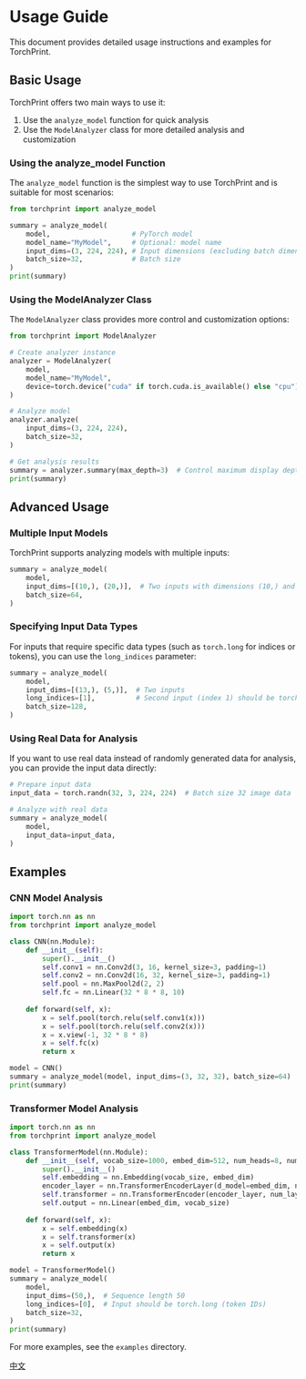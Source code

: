 # Usage Guide

This document provides detailed usage instructions and examples for TorchPrint.

## Basic Usage

TorchPrint offers two main ways to use it:

1. Use the `analyze_model` function for quick analysis
2. Use the `ModelAnalyzer` class for more detailed analysis and customization

### Using the analyze_model Function

The `analyze_model` function is the simplest way to use TorchPrint and is suitable for most scenarios:

```python
from torchprint import analyze_model

summary = analyze_model(
    model,                    # PyTorch model
    model_name="MyModel",     # Optional: model name
    input_dims=(3, 224, 224), # Input dimensions (excluding batch dimension)
    batch_size=32,            # Batch size
)
print(summary)
```

### Using the ModelAnalyzer Class

The `ModelAnalyzer` class provides more control and customization options:

```python
from torchprint import ModelAnalyzer

# Create analyzer instance
analyzer = ModelAnalyzer(
    model,
    model_name="MyModel",
    device=torch.device("cuda" if torch.cuda.is_available() else "cpu"),
)

# Analyze model
analyzer.analyze(
    input_dims=(3, 224, 224),
    batch_size=32,
)

# Get analysis results
summary = analyzer.summary(max_depth=3)  # Control maximum display depth
print(summary)
```

## Advanced Usage

### Multiple Input Models

TorchPrint supports analyzing models with multiple inputs:

```python
summary = analyze_model(
    model,
    input_dims=[(10,), (20,)],  # Two inputs with dimensions (10,) and (20,)
    batch_size=64,
)
```

### Specifying Input Data Types

For inputs that require specific data types (such as `torch.long` for indices or tokens), you can use the `long_indices` parameter:

```python
summary = analyze_model(
    model,
    input_dims=[(13,), (5,)],  # Two inputs
    long_indices=[1],          # Second input (index 1) should be torch.long
    batch_size=128,
)
```

### Using Real Data for Analysis

If you want to use real data instead of randomly generated data for analysis, you can provide the input data directly:

```python
# Prepare input data
input_data = torch.randn(32, 3, 224, 224)  # Batch size 32 image data

# Analyze with real data
summary = analyze_model(
    model,
    input_data=input_data,
)
```

## Examples

### CNN Model Analysis

```python
import torch.nn as nn
from torchprint import analyze_model

class CNN(nn.Module):
    def __init__(self):
        super().__init__()
        self.conv1 = nn.Conv2d(3, 16, kernel_size=3, padding=1)
        self.conv2 = nn.Conv2d(16, 32, kernel_size=3, padding=1)
        self.pool = nn.MaxPool2d(2, 2)
        self.fc = nn.Linear(32 * 8 * 8, 10)
        
    def forward(self, x):
        x = self.pool(torch.relu(self.conv1(x)))
        x = self.pool(torch.relu(self.conv2(x)))
        x = x.view(-1, 32 * 8 * 8)
        x = self.fc(x)
        return x

model = CNN()
summary = analyze_model(model, input_dims=(3, 32, 32), batch_size=64)
print(summary)
```

### Transformer Model Analysis

```python
import torch.nn as nn
from torchprint import analyze_model

class TransformerModel(nn.Module):
    def __init__(self, vocab_size=1000, embed_dim=512, num_heads=8, num_layers=6):
        super().__init__()
        self.embedding = nn.Embedding(vocab_size, embed_dim)
        encoder_layer = nn.TransformerEncoderLayer(d_model=embed_dim, nhead=num_heads)
        self.transformer = nn.TransformerEncoder(encoder_layer, num_layers=num_layers)
        self.output = nn.Linear(embed_dim, vocab_size)
        
    def forward(self, x):
        x = self.embedding(x)
        x = self.transformer(x)
        x = self.output(x)
        return x

model = TransformerModel()
summary = analyze_model(
    model,
    input_dims=(50,),  # Sequence length 50
    long_indices=[0],  # Input should be torch.long (token IDs)
    batch_size=32,
)
print(summary)
```

For more examples, see the `examples` directory.

[中文](usage_zh.md)
